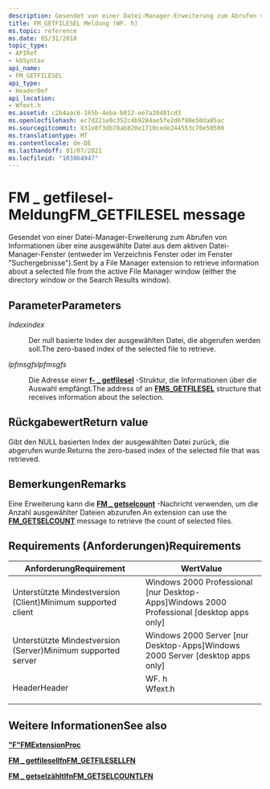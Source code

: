 ```yaml
---
description: Gesendet von einer Datei-Manager-Erweiterung zum Abrufen von Informationen über eine ausgewählte Datei aus dem aktiven Datei-Manager-Fenster (entweder im Verzeichnis Fenster oder im Fenster "Suchergebnisse").
title: FM_GETFILESEL Meldung (WF. h)
ms.topic: reference
ms.date: 05/31/2018
topic_type:
- APIRef
- kbSyntax
api_name:
- FM_GETFILESEL
api_type:
- HeaderDef
api_location:
- Wfext.h
ms.assetid: c2b4aac6-165b-4eba-b012-ee7a20481cd3
ms.openlocfilehash: ec7d221e0c352c4b9284ae5fe2d6f80e50da85ac
ms.sourcegitcommit: 831e8f3db78ab820e1710cede244553c70e50500
ms.translationtype: MT
ms.contentlocale: de-DE
ms.lasthandoff: 01/07/2021
ms.locfileid: "103864947"
---
```

# <a name="fm_getfilesel-message"></a><span data-ttu-id="dcf5f-103">FM \_ getfilesel-Meldung</span><span class="sxs-lookup"><span data-stu-id="dcf5f-103">FM\_GETFILESEL message</span></span>

<span data-ttu-id="dcf5f-104">Gesendet von einer Datei-Manager-Erweiterung zum Abrufen von Informationen über eine ausgewählte Datei aus dem aktiven Datei-Manager-Fenster (entweder im Verzeichnis Fenster oder im Fenster "Suchergebnisse").</span><span class="sxs-lookup"><span data-stu-id="dcf5f-104">Sent by a File Manager extension to retrieve information about a selected file from the active File Manager window (either the directory window or the Search Results window).</span></span>

## <a name="parameters"></a><span data-ttu-id="dcf5f-105">Parameter</span><span class="sxs-lookup"><span data-stu-id="dcf5f-105">Parameters</span></span>

<dl> <dt>

<span data-ttu-id="dcf5f-106">*Index*</span><span class="sxs-lookup"><span data-stu-id="dcf5f-106">*index*</span></span> 
</dt> <dd>

<span data-ttu-id="dcf5f-107">Der null basierte Index der ausgewählten Datei, die abgerufen werden soll.</span><span class="sxs-lookup"><span data-stu-id="dcf5f-107">The zero-based index of the selected file to retrieve.</span></span>

</dd> <dt>

<span data-ttu-id="dcf5f-108">*lpfmsgfs*</span><span class="sxs-lookup"><span data-stu-id="dcf5f-108">*lpfmsgfs*</span></span> 
</dt> <dd>

<span data-ttu-id="dcf5f-109">Die Adresse einer [**f- \_ getfilesel**](fms-getfilesel.md) -Struktur, die Informationen über die Auswahl empfängt.</span><span class="sxs-lookup"><span data-stu-id="dcf5f-109">The address of an [**FMS\_GETFILESEL**](fms-getfilesel.md) structure that receives information about the selection.</span></span>

</dd> </dl>

## <a name="return-value"></a><span data-ttu-id="dcf5f-110">Rückgabewert</span><span class="sxs-lookup"><span data-stu-id="dcf5f-110">Return value</span></span>

<span data-ttu-id="dcf5f-111">Gibt den NULL basierten Index der ausgewählten Datei zurück, die abgerufen wurde.</span><span class="sxs-lookup"><span data-stu-id="dcf5f-111">Returns the zero-based index of the selected file that was retrieved.</span></span>

## <a name="remarks"></a><span data-ttu-id="dcf5f-112">Bemerkungen</span><span class="sxs-lookup"><span data-stu-id="dcf5f-112">Remarks</span></span>

<span data-ttu-id="dcf5f-113">Eine Erweiterung kann die [**FM \_ getselcount**](fm-getselcount.md) -Nachricht verwenden, um die Anzahl ausgewählter Dateien abzurufen.</span><span class="sxs-lookup"><span data-stu-id="dcf5f-113">An extension can use the [**FM\_GETSELCOUNT**](fm-getselcount.md) message to retrieve the count of selected files.</span></span>

## <a name="requirements"></a><span data-ttu-id="dcf5f-114">Requirements (Anforderungen)</span><span class="sxs-lookup"><span data-stu-id="dcf5f-114">Requirements</span></span>



| <span data-ttu-id="dcf5f-115">Anforderung</span><span class="sxs-lookup"><span data-stu-id="dcf5f-115">Requirement</span></span> | <span data-ttu-id="dcf5f-116">Wert</span><span class="sxs-lookup"><span data-stu-id="dcf5f-116">Value</span></span> |
|-------------------------------------|------------------------------------------------------------------------------------|
| <span data-ttu-id="dcf5f-117">Unterstützte Mindestversion (Client)</span><span class="sxs-lookup"><span data-stu-id="dcf5f-117">Minimum supported client</span></span><br/> | <span data-ttu-id="dcf5f-118">Windows 2000 Professional \[nur Desktop-Apps\]</span><span class="sxs-lookup"><span data-stu-id="dcf5f-118">Windows 2000 Professional \[desktop apps only\]</span></span><br/>                         |
| <span data-ttu-id="dcf5f-119">Unterstützte Mindestversion (Server)</span><span class="sxs-lookup"><span data-stu-id="dcf5f-119">Minimum supported server</span></span><br/> | <span data-ttu-id="dcf5f-120">Windows 2000 Server \[nur Desktop-Apps\]</span><span class="sxs-lookup"><span data-stu-id="dcf5f-120">Windows 2000 Server \[desktop apps only\]</span></span><br/>                               |
| <span data-ttu-id="dcf5f-121">Header</span><span class="sxs-lookup"><span data-stu-id="dcf5f-121">Header</span></span><br/>                   | <dl> <span data-ttu-id="dcf5f-122"><dt>WF. h</dt></span><span class="sxs-lookup"><span data-stu-id="dcf5f-122"><dt>Wfext.h</dt></span></span> </dl> |



## <a name="see-also"></a><span data-ttu-id="dcf5f-123">Weitere Informationen</span><span class="sxs-lookup"><span data-stu-id="dcf5f-123">See also</span></span>

<dl> <dt>

[<span data-ttu-id="dcf5f-124">**"F"**</span><span class="sxs-lookup"><span data-stu-id="dcf5f-124">**FMExtensionProc**</span></span>](fmextensionproc.md)
</dt> <dt>

[<span data-ttu-id="dcf5f-125">**FM \_ getfilesellfn**</span><span class="sxs-lookup"><span data-stu-id="dcf5f-125">**FM\_GETFILESELLFN**</span></span>](fm-getfilesellfn.md)
</dt> <dt>

[<span data-ttu-id="dcf5f-126">**FM \_ getselzähltlfn**</span><span class="sxs-lookup"><span data-stu-id="dcf5f-126">**FM\_GETSELCOUNTLFN**</span></span>](fm-getselcountlfn.md)
</dt> </dl>

 

 




